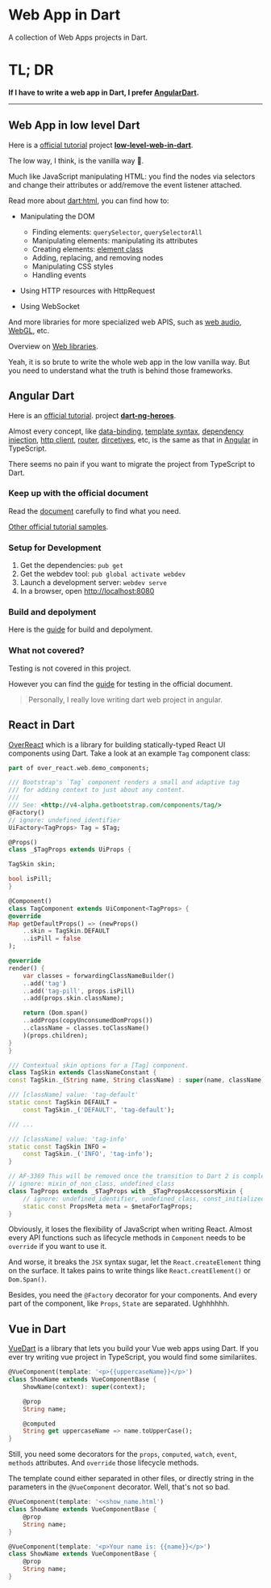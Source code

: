 # Web App in Dart

A collection of Web Apps projects in Dart.

# TL; DR

**If I have to write a web app in Dart, I prefer [AngularDart](https://webdev.dartlang.org/angular).**

---

## Web App in low level Dart

Here is a [official tutorial](https://webdev.dartlang.org/tutorials/low-level-html/connect-dart-html) project **[low-level-web-in-dart](low-level-web-in-dart)**.

The low way, I think, is the vanilla way 🤣.

Much like JavaScript manipulating HTML: you find the nodes via selectors and change their attributes or add/remove the event listener attached.

Read more about [dart:html](https://webdev.dartlang.org/guides/html-library-tour), you can find how to:

- Manipulating the DOM

    - Finding elements: `querySelector`, `querySelectorAll`
    - Manipulating elements: manipulating its attributes
    - Creating elements: [element class](https://api.dartlang.org/stable/2.1.0/dart-html/Element-class.html)
    - Adding, replacing, and removing nodes
    - Manipulating CSS styles
    - Handling events

- Using HTTP resources with HttpRequest

- Using WebSocket

And more libraries for more specialized web APIS, such as [web audio](https://api.dartlang.org/stable/dart-web_audio/dart-web_audio-library.html), [WebGL](https://api.dartlang.org/stable/dart-web_gl/dart-web_gl-library.html), etc.

Overview on [Web libraries](https://webdev.dartlang.org/guides/web-programming).

Yeah, it is so brute to write the whole web app in the low vanilla way. But you need to understand what the truth is behind those frameworks.

## Angular Dart

Here is an [official tutorial](https://webdev.dartlang.org/angular/guide/learning-angular). project **[dart-ng-heroes](dart-ng-heroes)**.

Almost every concept, like [data-binding](https://webdev.dartlang.org/angular/guide/displaying-data), [template syntax](https://webdev.dartlang.org/angular/guide/template-syntax), [dependency injection](https://webdev.dartlang.org/angular/guide/dependency-injection), [http client](https://webdev.dartlang.org/angular/guide/server-communication), [router](https://webdev.dartlang.org/angular/guide/router), [dircetives](https://webdev.dartlang.org/angular/guide/structural-directives), etc, is the same as that in [Angular](https://angular.io/guide/quickstart) in TypeScript.

There seems no pain if you want to migrate the project from TypeScript to Dart.

### Keep up with the official document

Read the [document](https://webdev.dartlang.org/angular/guide) carefully to find what you need.

[Other official tutorial samples](https://github.com/dart-lang/dart-tutorials-samples).

### Setup for Development

1. Get the dependencies: `pub get`
1. Get the webdev tool: `pub global activate webdev`
1. Launch a development server: `webdev serve`
1. In a browser, open [http://localhost:8080](http://localhost:8080)

### Build and depolyment

Here is the [guide](https://webdev.dartlang.org/angular/guide/deployment) for build and depolyment.

### What not covered?

Testing is not covered in this project.

However you can find the [guide](https://webdev.dartlang.org/angular/guide/testing) for testing in the official document.

> Personally, I really love writing dart web project in angular.

## React in Dart

[OverReact](https://workiva.github.io/over_react/) which is a library for building statically-typed React UI components using Dart. Take a look at an example `Tag` component class:

```dart
part of over_react.web.demo_components;

/// Bootstrap's `Tag` component renders a small and adaptive tag
/// for adding context to just about any content.
///
/// See: <http://v4-alpha.getbootstrap.com/components/tag/>
@Factory()
// ignore: undefined_identifier
UiFactory<TagProps> Tag = $Tag;

@Props()
class _$TagProps extends UiProps {

TagSkin skin;

bool isPill;
}

@Component()
class TagComponent extends UiComponent<TagProps> {
@override
Map getDefaultProps() => (newProps()
    ..skin = TagSkin.DEFAULT
    ..isPill = false
);

@override
render() {
    var classes = forwardingClassNameBuilder()
    ..add('tag')
    ..add('tag-pill', props.isPill)
    ..add(props.skin.className);

    return (Dom.span()
    ..addProps(copyUnconsumedDomProps())
    ..className = classes.toClassName()
    )(props.children);
}
}

/// Contextual skin options for a [Tag] component.
class TagSkin extends ClassNameConstant {
const TagSkin._(String name, String className) : super(name, className);

/// [className] value: 'tag-default'
static const TagSkin DEFAULT =
    const TagSkin._('DEFAULT', 'tag-default');

/// ...

/// [className] value: 'tag-info'
static const TagSkin INFO =
    const TagSkin._('INFO', 'tag-info');
}

// AF-3369 This will be removed once the transition to Dart 2 is complete.
// ignore: mixin_of_non_class, undefined_class
class TagProps extends _$TagProps with _$TagPropsAccessorsMixin {
    // ignore: undefined_identifier, undefined_class, const_initialized_with_non_constant_value
    static const PropsMeta meta = $metaForTagProps;
}
```

Obviously, it loses the flexibility of JavaScript when writing React. Almost every API functions such as lifecycle methods in `Component` needs to be `override` if you want to use it.

And worse, it breaks the `JSX` syntax sugar, let the `React.createElement` thing on the surface. It takes pains to write things like `React.creatElement()` or `Dom.Span()`.

Besides, you need the `@Factory` decorator for your components. And every part of the component, like `Props`, `State` are separated. Ughhhhhh.

## Vue in Dart

[VueDart](https://refi64.com/vuedart/) is a library that lets you build your Vue web apps using Dart. If you ever try writing vue project in TypeScript, you would find some similariites.

```dart
@VueComponent(template: '<p>{{uppercaseName}}</p>')
class ShowName extends VueComponentBase {
    ShowName(context): super(context);

    @prop
    String name;

    @computed
    String get uppercaseName => name.toUpperCase();
}
```

Still, you need some decorators for the `props`, `computed`, `watch`, `event`, `methods` attributes. And `override` those lifecycle methods.

The template cound either separated in other files, or directly string in the parameters in the `@VueComponent` decorator. Well, that's not so bad.

```dart
@VueComponent(template: '<<show_name.html')
class ShowName extends VueComponentBase {
    @prop
    String name;
}

@VueComponent(template: '<p>Your name is: {{name}}</p>')
class ShowName extends VueComponentBase {
    @prop
    String name;
}
```

